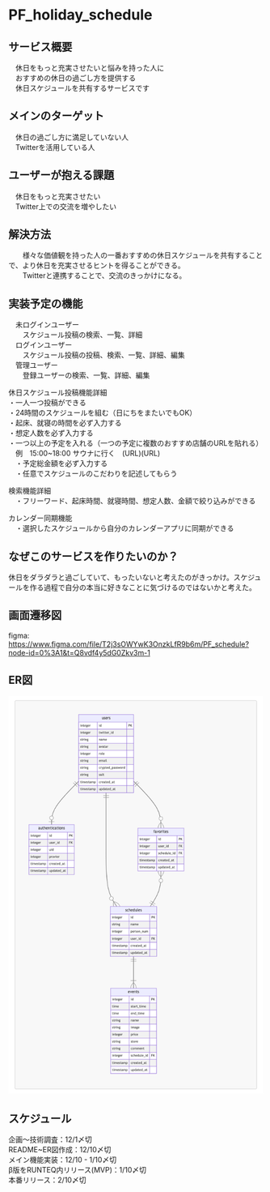 # PF_holiday_schedule

## サービス概要  
　休日をもっと充実させたいと悩みを持った人に  
　おすすめの休日の過ごし方を提供する  
　休日スケジュールを共有するサービスです  

## メインのターゲット　  
　休日の過ごし方に満足していない人  
　Twitterを活用している人  

## ユーザーが抱える課題  
　休日をもっと充実させたい  
　Twitter上での交流を増やしたい  

## 解決方法  
　　様々な価値観を持った人の一番おすすめの休日スケジュールを共有することで、より休日を充実させるヒントを得ることができる。  
　　Twitterと連携することで、交流のきっかけになる。  

## 実装予定の機能  
　未ログインユーザー  
　　スケジュール投稿の検索、一覧、詳細  
　ログインユーザー  
　　スケジュール投稿の投稿、検索、一覧、詳細、編集  
　管理ユーザー  
　　登録ユーザーの検索、一覧、詳細、編集  

 休日スケジュール投稿機能詳細  
  ・一人一つ投稿ができる  
  ・24時間のスケジュールを組む（日にちをまたいでもOK）  
  ・起床、就寝の時間を必ず入力する  
  ・想定人数を必ず入力する  
  ・一つ以上の予定を入れる（一つの予定に複数のおすすめ店舗のURLを貼れる）  
  　例　15:00~18:00 サウナに行く　(URL)(URL)  
　・予定総金額を必ず入力する  
　・任意でスケジュールのこだわりを記述してもらう  

  検索機能詳細  
  　・フリーワード、起床時間、就寝時間、想定人数、金額で絞り込みができる  

  カレンダー同期機能  
  　・選択したスケジュールから自分のカレンダーアプリに同期ができる  

## なぜこのサービスを作りたいのか？  
休日をダラダラと過ごしていて、もったいないと考えたのがきっかけ。スケジュールを作る過程で自分の本当に好きなことに気づけるのではないかと考えた。  

## 画面遷移図  
 figma: https://www.figma.com/file/T2j3sOWYwK3OnzkLfR9b6m/PF_schedule?node-id=0%3A1&t=Q8vdf4y5dG0Zkv3m-1

## ER図
 ![ER図](er_diagram.png)
 
## スケジュール  
企画〜技術調査：12/1〆切  
README~ER図作成：12/10〆切  
メイン機能実装：12/10 - 1/10〆切  
β版をRUNTEQ内リリース(MVP)：1/10〆切  
本番リリース：2/10〆切  
